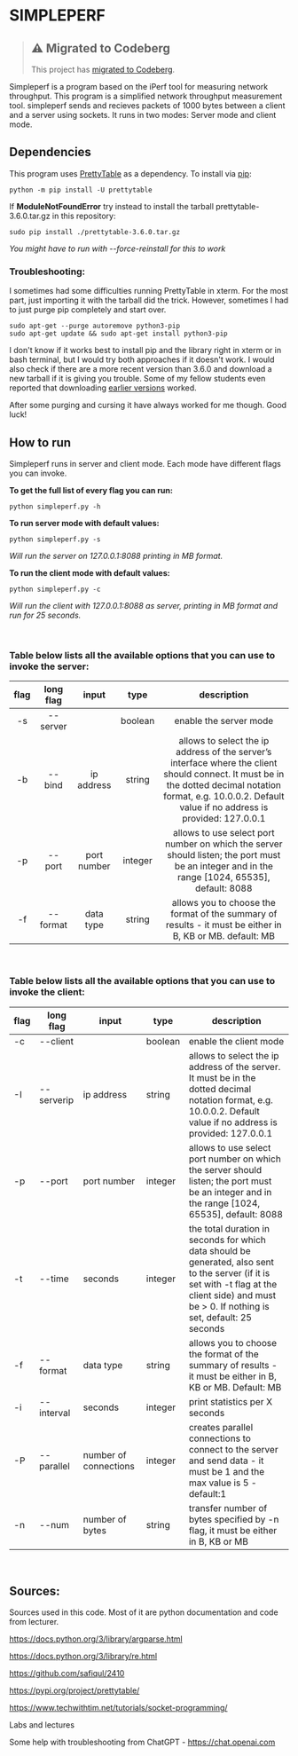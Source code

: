 # SIMPLEPERF

> ## ⚠️ Migrated to Codeberg
>
> This project has [migrated to Codeberg](https://codeberg.org/jrgn9/data2410-portfolio).

Simpleperf is a program based on the iPerf tool for measuring network throughput. This program is a simplified network throughput measurement tool. simpleperf sends and recieves packets of 1000 bytes between a client and a server using sockets. It runs in two modes: Server mode and client mode.

## Dependencies
This program uses [PrettyTable](https://pypi.org/project/prettytable/) as a dependency.
To install via [pip](https://pip.pypa.io/en/stable/installation/):

```
python -m pip install -U prettytable
```

If **ModuleNotFoundError** try instead to install the tarball prettytable-3.6.0.tar.gz in this repository:
```
sudo pip install ./prettytable-3.6.0.tar.gz
```
*You might have to run with --force-reinstall for this to work*

### Troubleshooting:

I sometimes had some difficulties running PrettyTable in xterm. For the most part, just importing it with the tarball did the trick. However, sometimes I had to just purge pip completely and start over.

```
sudo apt-get --purge autoremove python3-pip
sudo apt-get update && sudo apt-get install python3-pip
```

 I don't know if it works best to install pip and the library right in xterm or in bash terminal, but I would try both approaches if it doesn't work. I would also check if there are a more recent version than 3.6.0 and download a new tarball if it is giving you trouble. Some of my fellow students even reported that downloading [earlier versions](https://pypi.org/project/prettytable/#history) worked.
 
 After some purging and cursing it have always worked for me though. Good luck!

## How to run
Simpleperf runs in server and client mode. Each mode have different flags you can invoke.

**To get the full list of every flag you can run:**

```
python simpleperf.py -h
```

**To run server mode with default values:**
```
python simpleperf.py -s
```
*Will run the server on 127.0.0.1:8088 printing in MB format.* 


**To run the client mode with default values:**
```
python simpleperf.py -c
```
*Will run the client with 127.0.0.1:8088 as server, printing in MB format and run for 25 seconds.* 

&nbsp;

### **Table below lists all the available options that you can use to invoke the server:**

| **flag** | **long flag** | **input**   | **type**  | **description**                                                                                                                                                                                       |
|:--------:|:-------------:|:-----------:|:---------:|:-----------------------------------------------------------------------------------------------------------------------------------------------------------------------------------------------------:|
| -s       | --server      |            | boolean | enable the server mode                                                                                                                                                                                |
| -b       | --bind        | ip address   | string    | allows to select the ip address of the server’s interface where the client should connect. It must be in the dotted decimal notation format, e.g. 10.0.0.2. Default value if no address is provided: 127.0.0.1 |
| -p       | --port        | port number | integer   | allows to use select port number on which the server should listen; the port must be an integer and in the range [1024, 65535], default: 8088                                                         |
| -f       | --format      | data type          | string    | allows you to choose the format of the summary of results - it must be either in B, KB or MB. default: MB   

&nbsp;

### **Table below lists all the available options that you can use to invoke the client:**

| flag | long flag  | input       | type      | description                                                                                                                                                                                                                          |
|------|------------|-------------|-----------|--------------------------------------------------------------------------------------------------------------------------------------------------------------------------------------------------------------------------------------|
| -c   | --client   |            | boolean | enable the client mode                                                                                                                                                                                                               |
| -I   | --serverip | ip address   | string    | allows to select the ip address of the server. It must be in the dotted decimal notation format, e.g. 10.0.0.2. Default value if no address is provided: 127.0.0.1                                                                            |
| -p   | --port     | port number | integer   | allows to use select port number on which the server should listen; the port must be an integer and in the range [1024, 65535], default: 8088                                                                                        |
| -t   | --time     | seconds     | integer   | the total duration in seconds for which data should be generated, also sent to the server (if it is set with -t flag at the client side) and must be > 0. If nothing is set, default: 25 seconds |
| -f   | --format   | data type         | string    | allows you to choose the format of the summary of results - it must be either in B, KB or MB. Default: MB                                                                                                                          |
| -i   | --interval | seconds           | integer   | print statistics per X seconds                                                                                                                                                                                                        |
| -P   | --parallel | number of connections  | integer   | creates parallel connections to connect to the server and send data - it must be 1 and the max value is 5 - default:1                                                                                                         |
| -n   | --num      | number of bytes | string    | transfer number of bytes specified by -n flag, it must be either in B, KB or MB                                                                                                                                                     |

&nbsp;

## Sources:
Sources used in this code. Most of it are python documentation and code from lecturer.

https://docs.python.org/3/library/argparse.html

https://docs.python.org/3/library/re.html

https://github.com/safiqul/2410

https://pypi.org/project/prettytable/

https://www.techwithtim.net/tutorials/socket-programming/

Labs and lectures

Some help with troubleshooting from ChatGPT - https://chat.openai.com
